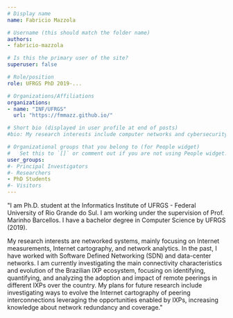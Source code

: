 ```yaml
---
# Display name
name: Fabricio Mazzola

# Username (this should match the folder name)
authors: 
- fabricio-mazzola

# Is this the primary user of the site?
superuser: false

# Role/position
role: UFRGS PhD 2019-...

# Organizations/Affiliations
organizations:
- name: "INF/UFRGS"
  url: "https://fmmazz.github.io/"

# Short bio (displayed in user profile at end of posts)
#bio: My research interests include computer networks and cybersecurity.

# Organizational groups that you belong to (for People widget)
#   Set this to `[]` or comment out if you are not using People widget.
user_groups: 
#- Principal Investigators
#- Researchers
- PhD Students
#- Visitors
---
```

"I am Ph.D. student at the Informatics Institute of UFRGS - Federal University of Rio Grande do Sul. I am working under the supervision of Prof. Marinho Barcellos. I have a bachelor degree in Computer Science by UFRGS (2019).

My research interests are networked systems, mainly focusing on Internet measurements, Internet cartography, and network analytics. In the past, I have worked with Software Defined Networking (SDN) and data-center networks. I am currently investigating the main connectivity characteristics and evolution of the Brazilian IXP ecosystem, focusing on identifying, quantifying, and analyzing the adoption and impact of remote peerings in different IXPs over the country. My plans for future research include investigating ways to evolve the Internet cartography of peering interconnections leveraging the opportunities enabled by IXPs, increasing knowledge about network redundancy and coverage."